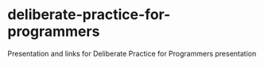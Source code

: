 # deliberate-practice-for-programmers
Presentation and links for Deliberate Practice for Programmers presentation
